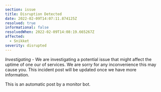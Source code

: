 ```yaml
---
section: issue
title: Disruption Detected
date: 2022-02-09T14:07:11.874125Z
resolved: true
informational: false
resolvedWhen: 2022-02-09T14:08:19.665267Z
affected:
  - Snikket
severity: disrupted
---
```

*Investigating* - We are investigating a potential issue that might affect the uptime of one our of services. We are sorry for any inconvenience this may cause you. This incident post will be updated once we have more information.

This is an automatic post by a monitor bot.
        